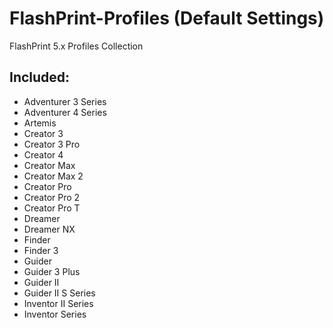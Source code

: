 # FlashPrint-Profiles (Default Settings)

FlashPrint 5.x Profiles Collection

## Included:

* Adventurer 3 Series
* Adventurer 4 Series
* Artemis
* Creator 3
* Creator 3 Pro
* Creator 4
* Creator Max
* Creator Max 2
* Creator Pro
* Creator Pro 2
* Creator Pro T
* Dreamer
* Dreamer NX
* Finder
* Finder 3
* Guider
* Guider 3 Plus
* Guider II
* Guider II S Series
* Inventor II Series
* Inventor Series
